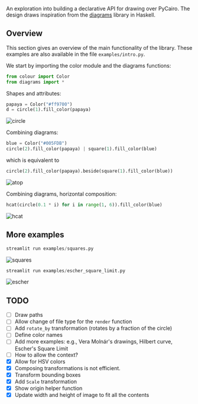 An exploration into building a declarative API for drawing over PyCairo.
The design draws inspiration from the [diagrams](https://diagrams.github.io/) library in Haskell.

## Overview

This section gives an overview of the main functionality of the library.
These examples are also available in the file `examples/intro.py`.

We start by importing the color module and the diagrams functions:

```python
from colour import Color
from diagrams import *
```

Shapes and attributes:

```python
papaya = Color("#ff9700")
d = circle(1).fill_color(papaya)
```
![circle](https://github.com/danoneata/pydiagrams/blob/master/examples/output/intro-01.png)

Combining diagrams:

```python
blue = Color("#005FDB")
circle(2).fill_color(papaya) | square(1).fill_color(blue)
```

which is equivalent to

```python
circle(2).fill_color(papaya).beside(square(1).fill_color(blue))
```

![atop](https://github.com/danoneata/pydiagrams/blob/master/examples/output/intro-02.png)

Combining diagrams, horizontal composition:

```python
hcat(circle(0.1 * i) for i in range(1, 6)).fill_color(blue)
```
![hcat](https://github.com/danoneata/pydiagrams/blob/master/examples/output/intro-03.png)

## More examples

```python
streamlit run examples/squares.py
```

![squares](https://github.com/danoneata/pydiagrams/blob/master/examples/output/squares.png)

```python
streamlit run examples/escher_square_limit.py
```

![escher](https://github.com/danoneata/pydiagrams/blob/master/examples/output/escher_square_limit.png)

## TODO

- [ ] Draw paths
- [ ] Allow change of file type for the `render` function
- [ ] Add `rotate_by` transformation (rotates by a fraction of the circle)
- [ ] Define color names
- [ ] Add more examples: e.g., Vera Molnár's drawings, Hilbert curve, Escher's Square Limit
- [ ] How to allow the context?
- [x] Allow for HSV colors
- [x] Composing transformations is not efficient.
- [x] Transform bounding boxes
- [x] Add `Scale` transformation
- [x] Show origin helper function
- [x] Update width and height of image to fit all the contents
